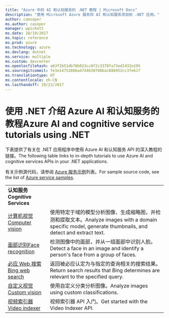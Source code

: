 ```yaml
---
title: "Azure 中的 AI 和认知服务的 .NET 教程 | Microsoft Docs"
description: "使用 Microsoft Azure 服务将 AI 和认知服务添加到 .NET 应用。"
author: camsoper
ms.author: casoper
manager: wpickett
ms.date: 10/19/2017
ms.topic: reference
ms.prod: azure
ms.technology: azure
ms.devlang: dotnet
ms.service: multiple
ms.custom: devcenter
ms.openlocfilehash: a63f2b51db76b023cc8f2c3378fa73ed1432e195
ms.sourcegitcommit: fe3e1475208ba47d4630788bac88b952cc3fe61f
ms.translationtype: HT
ms.contentlocale: zh-CN
ms.lasthandoff: 10/23/2017
---
```

# <a name="azure-ai-and-cognitive-service-tutorials-using-net"></a><span data-ttu-id="f8165-103">使用 .NET 介绍 Azure AI 和认知服务的教程</span><span class="sxs-lookup"><span data-stu-id="f8165-103">Azure AI and cognitive service tutorials using .NET</span></span>

<span data-ttu-id="f8165-104">下表提供了有关在 .NET 应用程序中使用 Azure AI 和认知服务 API 的深入教程的链接。</span><span class="sxs-lookup"><span data-stu-id="f8165-104">The following table links to in-depth tutorials to use Azure AI and cognitive services APIs in your .NET applications.</span></span> 

<span data-ttu-id="f8165-105">有关示例源代码，请参阅 [Azure 服务示例](https://azure.microsoft.com/resources/samples/?platform=dotnet)列表。</span><span class="sxs-lookup"><span data-stu-id="f8165-105">For sample source code, see the list of [Azure service samples](https://azure.microsoft.com/resources/samples/?platform=dotnet).</span></span>

| | |
|---|---|
| <span data-ttu-id="f8165-106">**认知服务**</span><span class="sxs-lookup"><span data-stu-id="f8165-106">**Cognitive Services**</span></span>| |
| <span data-ttu-id="f8165-107">[计算机视觉][1]</span><span class="sxs-lookup"><span data-stu-id="f8165-107">[Computer vision][1]</span></span> | <span data-ttu-id="f8165-108">使用特定于域的模型分析图像、生成缩略图，并检测和提取文本。</span><span class="sxs-lookup"><span data-stu-id="f8165-108">Analyze images with a domain specific model, generate thumbnails, and detect and extract text.</span></span> | 
| <span data-ttu-id="f8165-109">[面部识别][2]</span><span class="sxs-lookup"><span data-stu-id="f8165-109">[Face recognition][2]</span></span> | <span data-ttu-id="f8165-110">检测图像中的面部，并从一组面部中识别人脸。</span><span class="sxs-lookup"><span data-stu-id="f8165-110">Detect a face in an image and identify a person's face from a group of faces.</span></span> | 
| <span data-ttu-id="f8165-111">[必应 Web 搜索][3]</span><span class="sxs-lookup"><span data-stu-id="f8165-111">[Bing web search][3]</span></span>| <span data-ttu-id="f8165-112">返回被必应认定为与指定的查询相关的搜索结果。</span><span class="sxs-lookup"><span data-stu-id="f8165-112">Return search results that Bing determines are relevant to the specified query.</span></span> |
| <span data-ttu-id="f8165-113">[自定义视觉][4]</span><span class="sxs-lookup"><span data-stu-id="f8165-113">[Custom vision][4]</span></span> | <span data-ttu-id="f8165-114">使用自定义分类分析图像。</span><span class="sxs-lookup"><span data-stu-id="f8165-114">Analyze images using custom classifications.</span></span> |
| <span data-ttu-id="f8165-115">[视频索引器][5]</span><span class="sxs-lookup"><span data-stu-id="f8165-115">[Video indexer][5]</span></span> | <span data-ttu-id="f8165-116">视频索引器 API 入门。</span><span class="sxs-lookup"><span data-stu-id="f8165-116">Get started with the Video Indexer API.</span></span>|

[1]: /azure/cognitive-services/computer-vision/tutorials/csharptutorial
[2]: /azure/cognitive-services/face/tutorials/faceapiincsharptutorial
[3]: /azure/cognitive-services/bing-web-search/csharp-ranking-tutorial
[4]: /azure/cognitive-services/custom-vision-service/csharp-tutorial
[5]: /azure/cognitive-services/video-indexer/video-indexer-use-apis

